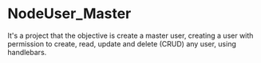 # NodeUser_Master
It's a project that the objective is create a master user, creating a user with permission to create, read, update and delete (CRUD) any user,
using handlebars.
